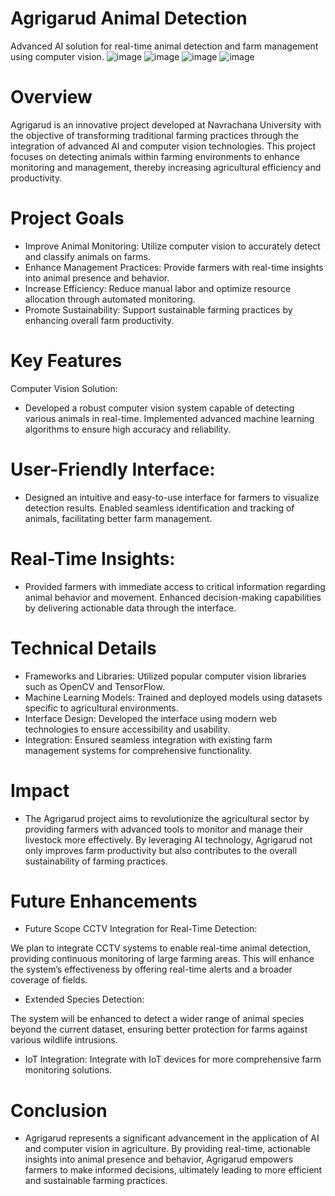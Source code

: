 # Agrigarud Animal Detection
Advanced AI solution for real-time animal detection and farm management using computer vision.
![image](https://github.com/Krupa3006/Agrigarud-Animal-Detection/assets/123809531/d8c7580e-c57c-4c44-b0f8-16deb7bb2b34)
![image](https://github.com/Krupa3006/Agrigarud-Animal-Detection/assets/123809531/41dd94ac-d828-4f6e-8dbc-cf05daba20ac)
![image](https://github.com/Krupa3006/Agrigarud-Animal-Detection/assets/123809531/1a8b21d7-ff87-4046-bb66-db7be8204edf)
![image](https://github.com/Krupa3006/Agrigarud-Animal-Detection/assets/123809531/9680f48d-2636-467b-b657-a6427eef4171)

# Overview
Agrigarud is an innovative project developed at Navrachana University with the objective of transforming traditional farming practices through the integration of advanced AI and computer vision technologies. This project focuses on detecting animals within farming environments to enhance monitoring and management, thereby increasing agricultural efficiency and productivity.

# Project Goals
- Improve Animal Monitoring: Utilize computer vision to accurately detect and classify animals on farms.
- Enhance Management Practices: Provide farmers with real-time insights into animal presence and behavior.
- Increase Efficiency: Reduce manual labor and optimize resource allocation through automated monitoring.
- Promote Sustainability: Support sustainable farming practices by enhancing overall farm productivity.
  
# Key Features
Computer Vision Solution:
- Developed a robust computer vision system capable of detecting various animals in real-time.
Implemented advanced machine learning algorithms to ensure high accuracy and reliability.

# User-Friendly Interface:
- Designed an intuitive and easy-to-use interface for farmers to visualize detection results.
Enabled seamless identification and tracking of animals, facilitating better farm management.

# Real-Time Insights:
- Provided farmers with immediate access to critical information regarding animal behavior and movement.
Enhanced decision-making capabilities by delivering actionable data through the interface.
# Technical Details
- Frameworks and Libraries: Utilized popular computer vision libraries such as OpenCV and TensorFlow.
- Machine Learning Models: Trained and deployed models using datasets specific to agricultural environments.
- Interface Design: Developed the interface using modern web technologies to ensure accessibility and usability.
- Integration: Ensured seamless integration with existing farm management systems for comprehensive functionality.
  
# Impact
- The Agrigarud project aims to revolutionize the agricultural sector by providing farmers with advanced tools to monitor and manage their livestock more effectively. By leveraging AI technology, Agrigarud not only improves farm productivity but also contributes to the overall sustainability of farming practices.

# Future Enhancements
- Future Scope
CCTV Integration for Real-Time Detection:

We plan to integrate CCTV systems to enable real-time animal detection, providing continuous monitoring of large farming areas. This will enhance the system’s effectiveness by offering real-time alerts and a broader coverage of fields.
- Extended Species Detection:

The system will be enhanced to detect a wider range of animal species beyond the current dataset, ensuring better protection for farms against various wildlife intrusions.
- IoT Integration: Integrate with IoT devices for more comprehensive farm monitoring solutions.
  
# Conclusion
- Agrigarud represents a significant advancement in the application of AI and computer vision in agriculture. By providing real-time, actionable insights into animal presence and behavior, Agrigarud empowers farmers to make informed decisions, ultimately leading to more efficient and sustainable farming practices.
